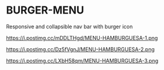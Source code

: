 # BURGER-MENU
Responsive and collapsible nav bar with burger icon

https://i.postimg.cc/mDDLTHgd/MENU-HAMBURGUESA-1.png

https://i.postimg.cc/Dz5fVgnJ/MENU-HAMBURGUESA-2.png

https://i.postimg.cc/LXbH58qm/MENU-HAMBURGUESA-3.png
